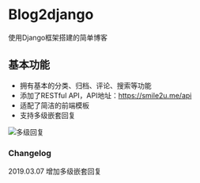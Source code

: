 # Blog2django #
使用Django框架搭建的简单博客
## 基本功能 ##
- 拥有基本的分类、归档、评论、搜索等功能
- 添加了RESTful API，API地址：https://smile2u.me/api
- 适配了简洁的前端模板
- 支持多级嵌套回复

![多级回复](https://i.loli.net/2019/03/08/5c822db9ba4a9.jpg)

### Changelog ###
2019.03.07 增加多级嵌套回复
